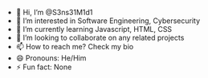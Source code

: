 - 👋 Hi, I’m @S3ns31M1d1
- 👀 I’m interested in Software Engineering, Cybersecurity
- 🌱 I’m currently learning Javascript, HTML, CSS
- 💞️ I’m looking to collaborate on any related projects
- 📫 How to reach me? Check my bio
- 😄 Pronouns: He/Him
- ⚡ Fun fact: None

<!---
S3ns31M1d3/S3ns31M1d3 is a ✨ special ✨ repository because its `README.md` (this file) appears on your GitHub profile.
You can click the Preview link to take a look at your changes.
--->
